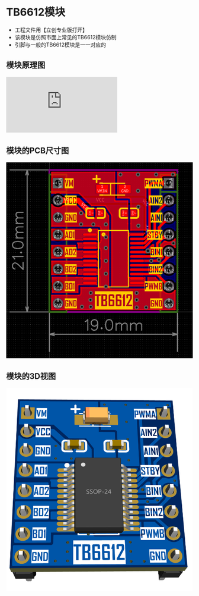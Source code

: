 # TB6612模块

- 工程文件用【立创专业版打开】
- 该模块是仿照市面上常见的TB6612模块仿制
- 引脚与一般的TB6612模块是一一对应的

## 模块原理图

![TB6612模块原理图.png](https://github.com/CSUST-IOTQRS/PCB-Design/blob/main/TB6612%E6%A8%A1%E5%9D%97/TB6612%E6%A8%A1%E5%9D%97%E5%8E%9F%E7%90%86%E5%9B%BE.pdf)

## 模块的PCB尺寸图

![TB6612PCB-尺寸图.png](https://github.com/CSUST-IOTQRS/PCB-Design/blob/main/TB6612%E6%A8%A1%E5%9D%97/TB6612PCB-%E5%B0%BA%E5%AF%B8%E5%9B%BE.png)

## 模块的3D视图

![TB6612PCB-3D视图.png](https://github.com/CSUST-IOTQRS/PCB-Design/blob/main/TB6612%E6%A8%A1%E5%9D%97/TB6612PCB-3D%E8%A7%86%E5%9B%BE.png)
